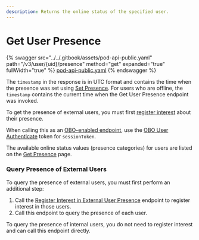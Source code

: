 ```yaml
---
description: Returns the online status of the specified user.
---
```


# Get User Presence

{% swagger src="../../.gitbook/assets/pod-api-public.yaml" path="/v3/user/{uid}/presence" method="get" expanded="true" fullWidth="true" %}
[pod-api-public.yaml](../../.gitbook/assets/pod-api-public.yaml)
{% endswagger %}

The `timestamp` in the response is in UTC format and contains the time when the presence was set using [Set Presence](set-presence.md). For users who are offline, the `timestamp` contains the current time when the Get User Presence endpoint was invoked.

To get the presence of external users, you must first [register interest](register-user-presence-interest.md) about their presence.

When calling this as an [OBO-enabled endpoint](../apps-on-behalf-of-obo/), use the [OBO User Authenticate](../apps-on-behalf-of-obo/obo-rsa-user-authentication-by-user-id.md) token for `sessionToken`.

The available online status values (presence categories) for users are listed on the [Get Presence](get-presence.md) page.

### Query Presence of External Users

To query the presence of external users, you must first perform an additional step:

1. Call the [Register Interest in External User Presence](register-user-presence-interest.md) endpoint to register interest in those users.
2. Call this endpoint to query the presence of each user.

To query the presence of internal users, you do not need to register interest and can call this endpoint directly.
